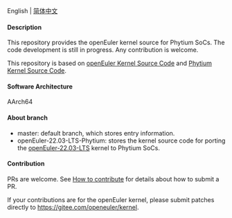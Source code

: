 English | [简体中文](./README.md)

#### Description

This repository provides the openEuler kernel source for Phytium SoCs. The code development is still in progress. Any contribution is welcome.

This repository is based on [openEuler Kernel Source Code](https://gitee.com/openeuler/kernel) and [Phytium Kernel Source Code](https://gitee.com/phytium_embedded/phytium-linux-kernel.git).

#### Software Architecture

AArch64

#### About branch

- master: default branch, which stores entry information.
- openEuler-22.03-LTS-Phytium: stores the kernel source code for porting the [openEuler-22.03-LTS](https://gitee.com/openeuler/kernel/tree/openEuler-22.03-LTS) kernel to Phytium SoCs.

#### Contribution

PRs are welcome. See [How to contribute](https://gitee.com/openeuler/community/blob/master/CONTRIBUTING.md) for details about how to submit a PR.

If your contributions are for the openEuler kernel, please submit patches directly to https://gitee.com/openeuler/kernel.
